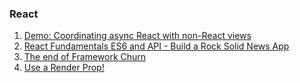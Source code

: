 ### React

1. [Demo: Coordinating async React with non-React views](https://gist.github.com/acdlite/f31becd03e2f5feb9b4b22267a58bc1f)
2. [React Fundamentals ES6 and API - Build a Rock Solid News App](https://school.learnstartup.net/p/ryhBYzTF-?utm_source=1)
3. [The end of Framework Churn](http://blog.ionic.io/the-end-of-framework-churn/amp/)
4. [Use a Render Prop!](https://cdb.reacttraining.com/use-a-render-prop-50de598f11ce)
